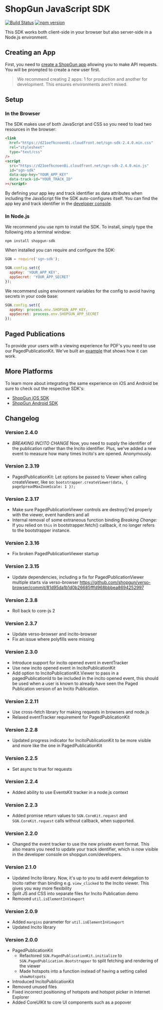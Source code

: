 # ShopGun JavaScript SDK

[![Build Status](https://travis-ci.org/shopgun/shopgun-js-sdk.svg?branch=develop)](https://travis-ci.org/shopgun/shopgun-js-sdk)
[![npm version](https://badge.fury.io/js/shopgun-sdk.svg)](https://badge.fury.io/js/shopgun-sdk)

This SDK works both client-side in your browser but also server-side in a Node.js environment.

## Creating an App

First, you need to [create a ShopGun app](https://shopgun.com/developers/apps) allowing you to make API requests. You will be prompted to create a new user first.

> We recommend creating 2 apps: 1 for production and another for development. This ensures environments aren't mixed.

## Setup

### In the Browser

The SDK makes use of both JavaScript and CSS so you need to load two resources in the browser:

```html
<link
  href="https://d21oefkcnoen8i.cloudfront.net/sgn-sdk-2.4.0.min.css"
  rel="stylesheet"
  type="text/css"
/>
<script
  src="https://d21oefkcnoen8i.cloudfront.net/sgn-sdk-2.4.0.min.js"
  id="sgn-sdk"
  data-app-key="YOUR_APP_KEY"
  data-track-id="YOUR_TRACK_ID"
></script>
```

By defining your app key and track identifier as data attributes when including the JavaScript file the SDK auto-configures itself. You can find the app key and track identifier in the [developer console](https://shopgun.com/developers/apps).

### In Node.js

We recommend you use npm to install the SDK. To install, simply type the following into a terminal window:

```
npm install shopgun-sdk
```

When installed you can require and configure the SDK:

```javascript
SGN = require('sgn-sdk');

SGN.config.set({
  appKey: 'YOUR_APP_KEY',
  appSecret: 'YOUR_APP_SECRET'
});
```

We recommend using environment variables for the config to avoid having secrets in your code base:

```javascript
SGN.config.set({
  appKey: process.env.SHOPGUN_APP_KEY,
  appSecret: process.env.SHOPGUN_APP_SECRET
});
```

## Paged Publications

To provide your users with a viewing experience for PDF's you need to use our PagedPublicationKit. We've built an [example](https://shopgun.github.io/shopgun-js-sdk/paged-publication.html) that shows how it can work.

## More Platforms

To learn more about integrating the same experience on iOS and Android be sure to check out the respective SDK's:

- [ShopGun iOS SDK](https://github.com/shopgun/shopgun-ios-sdk)
- [ShopGun Android SDK](https://github.com/shopgun/shopgun-android-sdk)

## Changelog

### Version 2.4.0

- *BREAKING INCITO CHANGE* Now, you need to supply the identifier of the publication rather than the Incito identifier. Plus, we've added a new event to measure how many times Incito's are opened. Anonymously.

### Version 2.3.19

- PagedPublicationKit: Let options be passed to Viewer when calling createViewer, like so: `bootstrapper.createViewer(data, { pageSpreadMaxZoomScale: 1 });`

### Version 2.3.17

- Make sure PagedPublicationViewer controls are destroy()'ed properly with the viewer, event handlers and all
- Internal removal of some extraneous function binding _Breaking Change:_ If you relied on `this` in bootstrapper.fetch() callback, it no longer refers to the bootstrapper instance.

### Version 2.3.16

- Fix broken PagedPublicationViewer startup

### Version 2.3.15

- Update dependencies, including a fix for PagedPublicationViewer multiple starts via verso-browser https://github.com/shopgun/verso-browser/commit/81d95da1b1d0b26685fffd968bbbea8694252997

### Version 2.3.8

- Roll back to core-js 2

### Version 2.3.7

- Update verso-browser and incito-browser
- Fix an issue where polyfills were missing

### Version 2.3.0

- Introduce support for incito opened event in eventTracker
- Use new incito opened event in IncitoPublicationKit
- Add option to IncitoPublicationKit.Viewer to pass in a pagedPublicationId to be included in the incito opened event, this should be used when a user is known to already have seen the Paged Publication version of an Incito Publication.

### Version 2.2.11

- Use cross-fetch library for making requests in browsers and node.js
- Relaxed eventTracker requirement for PagedPublicationKit

### Version 2.2.8

- Updated progress indicator for IncitoPublicationKit to be more visible and more like the one in PagedPublicationKit

### Version 2.2.5

- Set async to true for requests

### Version 2.2.4

- Added ability to use EventsKit tracker in a node.js context

### Version 2.2.3

- Added promise return values to `SGN.CoreKit.request` and `SGN.CoreKit.request` calls without callback, when supported.

### Version 2.2.0

- Changed the event tracker to use the new private event format. This also means you need to update your track identifier, which is now visible in the developer console on shopgun.com/developers.

### Version 2.1.0

- Updated Incito library. Now, it's up to you to add event delegation to Incito rather than binding e.g. `view_clicked` to the Incito viewer. This gives you way more flexibility
- Split JS and CSS into separate files for Incito Publication demo
- Removed `util.isElementInViewport`

### Version 2.0.9

- Added `margins` parameter for `util.isElementInViewport`
- Updated Incito library

### Version 2.0.0

- PagedPublicationKit
  - Refactored `SGN.PagedPublicationKit.initialize` to `SGN.PagedPublication.Bootstrapper` to split fetching and rendering of the viewer
  - Made hotspots into a function instead of having a setting called `showHotspots`
- Introduced IncitoPublicationKit
- Removed unused files
- Fixed incorrect positioning of hotspots and hotspot picker in Internet Explorer
- Added CoreUIKit to core UI components such as a popover
